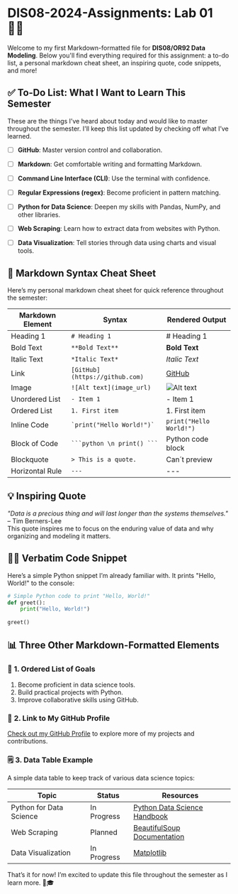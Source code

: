 # DIS08-2024-Assignments: Lab 01 🧑‍💻

Welcome to my first Markdown-formatted file for **DIS08/OR92 Data Modeling**. Below you'll find everything required for this assignment: a to-do list, a personal markdown cheat sheet, an inspiring quote, code snippets, and more!



## ✅ **To-Do List**: What I Want to Learn This Semester  
These are the things I’ve heard about today and would like to master throughout the semester. I'll keep this list updated by checking off what I’ve learned.

- [ ] **GitHub**: Master version control and collaboration.
- [ ] **Markdown**: Get comfortable writing and formatting Markdown.
- [ ] **Command Line Interface (CLI)**: Use the terminal with confidence.
- [ ] **Regular Expressions (regex)**: Become proficient in pattern matching.
- [ ] **Python for Data Science**: Deepen my skills with Pandas, NumPy, and other libraries.
- [ ] **Web Scraping**: Learn how to extract data from websites with Python.
- [ ] **Data Visualization**: Tell stories through data using charts and visual tools.



## 📓 **Markdown Syntax Cheat Sheet**  
Here’s my personal markdown cheat sheet for quick reference throughout the semester:

| **Markdown Element**  | **Syntax**                      | **Rendered Output**                          |
|-----------------------|---------------------------------|----------------------------------------------|
| Heading 1             | `# Heading 1`                   | # Heading 1                                  |
| Bold Text             | `**Bold Text**`                 | **Bold Text**                                |
| Italic Text           | `*Italic Text*`                 | *Italic Text*                                |
| Link                  | `[GitHub](https://github.com)`  | [GitHub](https://github.com)                 |
| Image                 | `![Alt text](image_url)`        | ![Alt text](image_url)                       |
| Unordered List        | `- Item 1`                      | - Item 1                                     |
| Ordered List          | `1. First item`                 | 1. First item                                |
| Inline Code           | `` `print("Hello World!")` ``   | `print("Hello World!")`                      |
| Block of Code         | ```` ```python \n print() ``` ````| Python code block                           |
| Blockquote            | `> This is a quote.`            | Can´t preview                         |
| Horizontal Rule       | `---`                           | ---                                          |



## 💡 **Inspiring Quote**  
_"Data is a precious thing and will last longer than the systems themselves."_ – Tim Berners-Lee  
This quote inspires me to focus on the enduring value of data and why organizing and modeling it matters.



## 🧑‍💻 **Verbatim Code Snippet**  
Here’s a simple Python snippet I’m already familiar with. It prints "Hello, World!" to the console:

```python
# Simple Python code to print "Hello, World!"
def greet():
    print("Hello, World!")
    
greet()
```



## 📊 **Three Other Markdown-Formatted Elements**  

### 📍 **1. Ordered List of Goals**  
1. Become proficient in data science tools.
2. Build practical projects with Python.
3. Improve collaborative skills using GitHub.



### 🔗 **2. Link to My GitHub Profile**  
[Check out my GitHub Profile](https://github.com/jannes-schreiner) to explore more of my projects and contributions.



### 🗒 **3. Data Table Example**
A simple data table to keep track of various data science topics:

| **Topic**             | **Status**        | **Resources**                             |
|-----------------------|-------------------|-------------------------------------------|
| Python for Data Science| In Progress       | [Python Data Science Handbook](https://jakevdp.github.io/PythonDataScienceHandbook/) |
| Web Scraping          | Planned           | [BeautifulSoup Documentation](https://www.crummy.com/software/BeautifulSoup/)       |
| Data Visualization     | In Progress       | [Matplotlib](https://matplotlib.org)                     |



That’s it for now! I’m excited to update this file throughout the semester as I learn more. 🚀🎓
